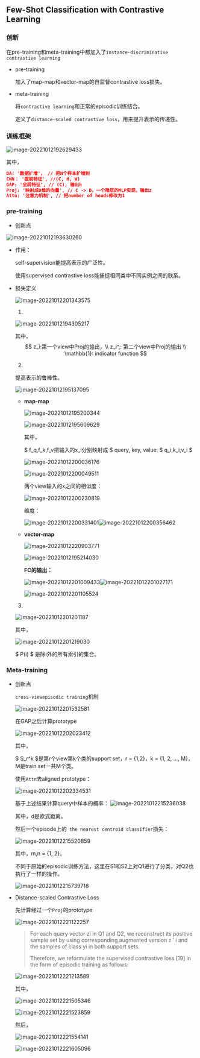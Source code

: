 ## Few-Shot Classification with Contrastive Learning



### 创新

在pre-training和meta-training中都加入了`instance-discriminative contrastive learning`

- pre-training

  加入了map-map和vector-map的自监督contrastive loss损失。

- meta-training

  将`contrastive learning`和正常的episodic训练结合。

  定义了`distance-scaled contrastive loss`，用来提升表示的传递性。



### 训练框架

![image-20221012192629433](./pic/image-20221012192629433.png)

其中，

```json
DA: '数据扩增'， // 把N个样本扩增到
CNN： '提取特征', //(C, H, W)
GAP: '全局特征', // (C), 输出h
Proj: '映射成D维的向量', // C -> D，一个隐层的MLP实现，输出z
Attn: '注意力机制', // 把number of heads修改为1
```



### pre-training

- 创新点

![image-20221012193630260](./pic/image-20221012193630260.png)



- 作用：

  self-supervision能提高表示的广泛性。

  使用supervised contrastive loss能捕捉相同类中不同实例之间的联系。

  

- 损失定义

  ![image-20221012201343575](./pic/image-20221012201343575.png)

  1. 

  ![image-20221012194305217](./pic/image-20221012194305217.png)

  其中，
  $$
  z_i:第一个view中Proj的输出，\\
  z_i^,: 第二个view中Proj的输出 \\
  \mathbb{1}:  indicator function
  $$
  

  2. 

     提高表示的鲁棒性。

     ![image-20221012195137095](./pic/image-20221012195137095.png)

     - **map-map**

       ![image-20221012195200344](./pic/image-20221012195200344.png)

       

       ![image-20221012195609629](./pic/image-20221012195609629.png)

       其中，

       $ f_q,f_k,f_v把输入的x_i分别映射成 $ query, key, value: $ q_i,k_i,v_i $

       ![image-20221012200036176](./pic/image-20221012200036176.png)

       ![image-20221012200049511](./pic/image-20221012200049511.png)

       两个view输入的x之间的相似度：

       ![image-20221012200230819](./pic/image-20221012200230819.png)

       维度：

       ![image-20221012200331401](./pic/image-20221012200331401.png)![image-20221012200356462](./pic/image-20221012200356462.png)

       

       

       

     - **vector-map** 

       ![image-20221012220903771](pic/image-20221012220903771.png)

       ![image-20221012195214030](./pic/image-20221012195214030.png)

       **FC的输出：**

       ![image-20221012201009433](./pic/image-20221012201009433.png)![image-20221012201027171](./pic/image-20221012201027171.png)

       ![image-20221012201105524](./pic/image-20221012201105524.png)

       

  3. 

     ![image-20221012201201187](./pic/image-20221012201201187.png)

     其中，

     ![image-20221012201219030](./pic/image-20221012201219030.png)

     $ P(i) $ 是除i外的所有索引的集合。



### Meta-training 

- 创新点

  `cross-viewepisodic training`机制

  ![image-20221012201532581](./pic/image-20221012201532581.png)

  在GAP之后计算prototype

  ![image-20221012202023412](./pic/image-20221012202023412.png)

  其中，

  $ S_r^k $是第r个view第k个类的support set，r = {1,2}，k = {1, 2, ..., M}，M是train set一共M个类。

  

  使用`Attn`去aligned prototype：

  ![image-20221012202334531](./pic/image-20221012202334531.png)

  基于上述结果计算query中样本的概率：
  ![image-20221012215236038](pic/image-20221012215236038.png)

  其中，d是欧式距离。

  

  然后一个episode上的` the nearest centroid classifier`损失：

  ![image-20221012215520859](pic/image-20221012215520859.png)

  其中，m,n = {1, 2}。

  不同于原始的episodic训练方法，这里在S1和S2上对Q1进行了分类，对Q2也执行了一样的操作。

  ![image-20221012215739718](pic/image-20221012215739718.png)

- Distance-scaled Contrastive Loss

  先计算经过一个`Proj`的prototype

  ![image-20221012221122257](pic/image-20221012221122257.png)

  > For each query vector zi in Q1 and Q2, we reconstruct its positive sample set by using corresponding augmented version z ′ i and the samples of class yi in both support sets.
  >
  > Therefore, we reformulate the supervised contrastive loss [19] in the form of episodic training as follows:
  
  ![image-20221012221213589](pic/image-20221012221213589.png)
  
  其中，
  
  ![image-20221012221505346](pic/image-20221012221505346.png)
  
  ![image-20221012221523859](pic/image-20221012221523859.png)
  
  然后，
  
  ![image-20221012221554141](pic/image-20221012221554141.png)
  
  ![image-20221012221605096](pic/image-20221012221605096.png)
  
  

​	
